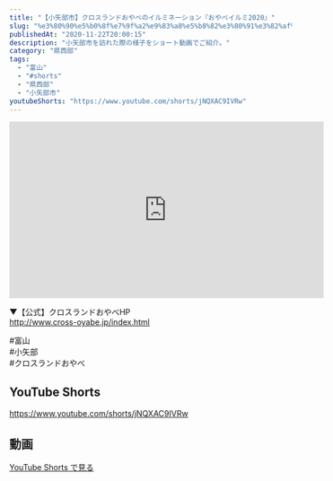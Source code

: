 ```yaml
---
title: "【小矢部市】クロスランドおやべのイルミネーション『おやべイルミ2020』"
slug: "%e3%80%90%e5%b0%8f%e7%9f%a2%e9%83%a8%e5%b8%82%e3%80%91%e3%82%af%e3%83%ad%e3%82%b9%e3%83%a9%e3%83%b3%e3%83%89%e3%81%8a%e3%82%84%e3%81%b9%e3%81%ae%e3%82%a4%e3%83%ab%e3%83%9f%e3%83%8d%e3%83%bc%e3%82%b7"
publishedAt: "2020-11-22T20:00:15"
description: "小矢部市を訪れた際の様子をショート動画でご紹介。"
category: "県西部"
tags: 
  - "富山"
  - "#shorts"
  - "県西部"
  - "小矢部市"
youtubeShorts: "https://www.youtube.com/shorts/jNQXAC9IVRw"
---
```


<iframe width="560" height="315" src="https://www.youtube.com/embed/mlTLMYgjD_Q" frameborder="0" allowfullscreen></iframe>

▼【公式】クロスランドおやべHP<br />
http://www.cross-oyabe.jp/index.html

#富山<br />
#小矢部<br />
#クロスランドおやべ

## YouTube Shorts

https://www.youtube.com/shorts/jNQXAC9IVRw

## 動画

[YouTube Shorts で見る](https://www.youtube.com/shorts/jNQXAC9IVRw)

